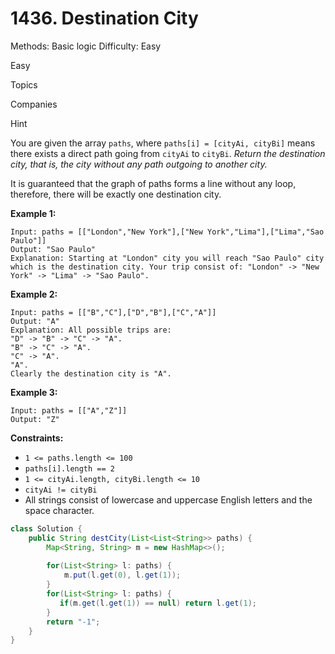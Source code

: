 # 1436. Destination City

Methods: Basic logic
Difficulty: Easy

Easy

Topics

Companies

Hint

You are given the array `paths`, where `paths[i] = [cityAi, cityBi]` means there exists a direct path going from `cityAi` to `cityBi`. *Return the destination city, that is, the city without any path outgoing to another city.*

It is guaranteed that the graph of paths forms a line without any loop, therefore, there will be exactly one destination city.

**Example 1:**

```
Input: paths = [["London","New York"],["New York","Lima"],["Lima","Sao Paulo"]]
Output: "Sao Paulo"
Explanation: Starting at "London" city you will reach "Sao Paulo" city which is the destination city. Your trip consist of: "London" -> "New York" -> "Lima" -> "Sao Paulo".

```

**Example 2:**

```
Input: paths = [["B","C"],["D","B"],["C","A"]]
Output: "A"
Explanation: All possible trips are:
"D" -> "B" -> "C" -> "A".
"B" -> "C" -> "A".
"C" -> "A".
"A".
Clearly the destination city is "A".

```

**Example 3:**

```
Input: paths = [["A","Z"]]
Output: "Z"

```

**Constraints:**

- `1 <= paths.length <= 100`
- `paths[i].length == 2`
- `1 <= cityAi.length, cityBi.length <= 10`
- `cityAi != cityBi`
- All strings consist of lowercase and uppercase English letters and the space character.

```java
class Solution {
    public String destCity(List<List<String>> paths) {
        Map<String, String> m = new HashMap<>();
        
        for(List<String> l: paths) {
            m.put(l.get(0), l.get(1));
        }
        for(List<String> l: paths) {
           if(m.get(l.get(1)) == null) return l.get(1); 
        }
        return "-1";
    }
}
```